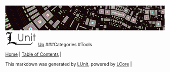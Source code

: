 ![](../Content/LUnit-banner-small.png "")
[<img align="right;" src="../Content/LUnit-logo-small.png">](../../README.md)
[Up](Categories.md)
###Categories
#Tools

[Home](../../README.md) | [Table of Contents](../../TableOfContents.md) | 


This markdown was generated by [LUnit](https://github.com/CodeSingularity/LUnit), powered by [LCore](https://github.com/CodeSingularity/LCore) | 

